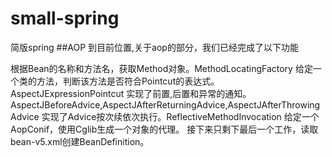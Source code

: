 # small-spring
简版spring
##AOP
到目前位置,关于aop的部分，我们已经完成了以下功能

根据Bean的名称和方法名，获取Method对象。MethodLocatingFactory
给定一个类的方法，判断该方法是否符合Pointcut的表达式。AspectJExpressionPointcut
实现了前置,后置和异常的通知。
AspectJBeforeAdvice,AspectJAfterReturningAdvice,AspectJAfterThrowingAdvice
实现了Advice按次续依次执行。ReflectiveMethodInvocation
给定一个AopConif，使用Cglib生成一个对象的代理。
接下来只剩下最后一个工作，读取bean-v5.xml创建BeanDefinition。